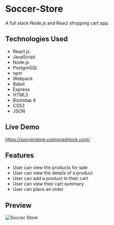 # Soccer-Store
A full stack Node.js and React shopping cart app.

## Technologies Used
- React.js
- JavaScript
- Node.js
- PostgreSQL
- npm
- Webpack
- Babel
- Express
- HTML5
- Bootstap 4
- CSS3
- JSON

## Live Demo
https://soccerstore.connorashlock.com/

## Features
- User can view the products for sale
- User can view the details of a product
- User can add a product to their cart
- User can view their cart summary
- User can place an order

## Preview
<p>
  <img src="server/public/images/soccer-store.gif" alt="Soccer Store">
</p>
